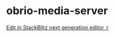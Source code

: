# obrio-media-server

[Edit in StackBlitz next generation editor ⚡️](https://stackblitz.com/~/github.com/devliftwill/obrio-media-server)